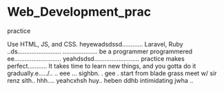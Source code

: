 # Web_Development_prac
practice

Use HTML, JS, and CSS.
 heyewadsdssd............
Laravel, Ruby ..ds.........................
....................
be a programmer programmered ee...........................
 yeahdsdsd..........................
practice makes perfect...........
It takes time to learn new things, and you gotta do it gradually.e...../..
..
 eee ...
sighbn.
. gee . start from blade grass meet w/ sir renz
sith..
hhh....
yeahcxhsh
huy..
heben
ddhb
intimidating
jwha
..
